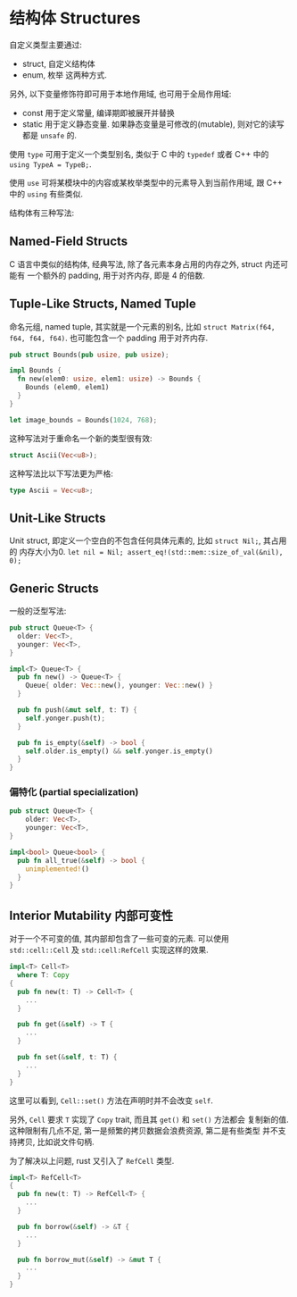 
# 结构体 Structures

自定义类型主要通过:
* struct, 自定义结构体
* enum, 枚举
这两种方式.

另外, 以下变量修饰符即可用于本地作用域, 也可用于全局作用域:
* const 用于定义常量, 编译期即被展开并替换
* static 用于定义静态变量. 如果静态变量是可修改的(mutable), 则对它的读写都是
`unsafe` 的.

使用 `type` 可用于定义一个类型别名, 类似于 C 中的 `typedef` 或者 C++ 中的
`using TypeA = TypeB;`.

使用 `use` 可将某模块中的内容或某枚举类型中的元素导入到当前作用域, 跟 C++ 中的
`using` 有些类似.

结构体有三种写法:

## Named-Field Structs
C 语言中类似的结构体, 经典写法, 除了各元素本身占用的内存之外, struct 内还可能有
一个额外的 padding, 用于对齐内存, 即是 4 的倍数.

## Tuple-Like Structs, Named Tuple
命名元组, named tuple, 其实就是一个元素的别名, 比如 `struct Matrix(f64, f64, f64, f64)`.
也可能包含一个 padding 用于对齐内存.

```rust
pub struct Bounds(pub usize, pub usize);

impl Bounds {
  fn new(elem0: usize, elem1: usize) -> Bounds {
    Bounds (elem0, elem1)
  }
}

let image_bounds = Bounds(1024, 768);
```

这种写法对于重命名一个新的类型很有效:
```rust
struct Ascii(Vec<u8>);
```
这种写法比以下写法更为严格:
```rust
type Ascii = Vec<u8>;
```

## Unit-Like Structs
Unit struct, 即定义一个空白的不包含任何具体元素的, 比如 `struct Nil;`, 其占用的
内存大小为0. `let nil = Nil; assert_eq!(std::mem::size_of_val(&nil), 0);`

## Generic Structs
一般的泛型写法:
```rust
pub struct Queue<T> {
  older: Vec<T>,
  younger: Vec<T>,
}

impl<T> Queue<T> {
  pub fn new() -> Queue<T> {
    Queue{ older: Vec::new(), younger: Vec::new() }
  }

  pub fn push(&mut self, t: T) {
    self.yonger.push(t);
  }

  pub fn is_empty(&self) -> bool {
    self.older.is_empty() && self.yonger.is_empty()
  }
}
```

### 偏特化 (partial specialization)

```rust
pub struct Queue<T> {
    older: Vec<T>,
    younger: Vec<T>,
}

impl<bool> Queue<bool> {
  pub fn all_true(&self) -> bool {
    unimplemented!()
  }
}
```

## Interior Mutability 内部可变性
对于一个不可变的值, 其内部却包含了一些可变的元素.
可以使用 `std::cell::Cell` 及 `std::cell:RefCell` 实现这样的效果.

```rust
impl<T> Cell<T>
  where T: Copy
{
  pub fn new(t: T) -> Cell<T> {
    ...
  }

  pub fn get(&self) -> T {
    ...
  }

  pub fn set(&self, t: T) {
    ...
  }
}
```
这里可以看到, `Cell::set()` 方法在声明时并不会改变 `self`.

另外, `Cell` 要求 `T` 实现了 `Copy` trait, 而且其 `get()` 和 `set()` 方法都会
复制新的值. 这种限制有几点不足, 第一是频繁的拷贝数据会浪费资源, 第二是有些类型
并不支持拷贝, 比如说文件句柄.

为了解决以上问题, rust 又引入了 `RefCell` 类型.

```rust
impl<T> RefCell<T>
{
  pub fn new(t: T) -> RefCell<T> {
    ...
  }

  pub fn borrow(&self) -> &T {
    ...
  }

  pub fn borrow_mut(&self) -> &mut T {
    ...
  }
}
```
